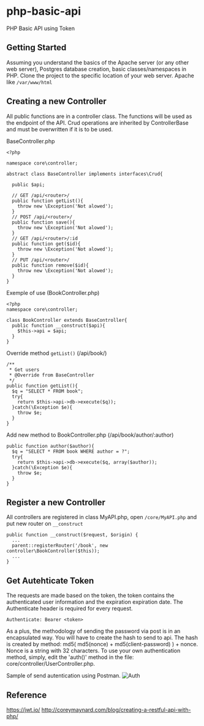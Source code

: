 # php-basic-api
PHP Basic API using Token

## Getting Started
Assuming you understand the basics of the Apache server (or any other web server), Postgres database creation, basic classes/namespaces in PHP. Clone the project to the specific location of your web server. Apache like `/var/www/html`

## Creating a new Controller
All public functions are in a controller class. The functions will be used as the endpoint of the API. Crud operations are inherited by ControllerBase and must be overwritten if it is to be used.

BaseController.php
```
<?php

namespace core\controller;

abstract class BaseController implements interfaces\Crud{
  
  public $api;

  // GET /api/<router>/
  public function getList(){
    throw new \Exception('Not alowed');
  }
  // POST /api/<router>/
  public function save(){ 
    throw new \Exception('Not alowed');
  }
  // GET /api/<router>/:id
  public function get($id){
    throw new \Exception('Not alowed');
  }
  // PUT /api/<router>/
  public function remove($id){
    throw new \Exception('Not alowed');
  }
}
```
Exemple of use (BookController.php) 
```
<?php
namespace core\controller;

class BookController extends BaseController{
  public function __construct($api){
    $this->api = $api;
  }
}
```
Override method `getList()` (/api/book/)
```
/**
 * Get users
 * @Override from BaseController
 */
public function getList(){
  $q = "SELECT * FROM book";
  try{
    return $this->api->db->execute($q));
  }catch(\Exception $e){
    throw $e;
  }
}
```
Add new method to BookController.php (/api/book/author/:author)
```
public function author($author){
  $q = "SELECT * FROM book WHERE author = ?";
  try{
    return $this->api->db->execute($q, array($author));
  }catch(\Exception $e){
    throw $e;
  }  
}
```
## Register a new Controller
All controllers are registered in class MyAPI.php, open `/core/MyAPI.php` and put new router on `__construct`
```
public function __construct($request, $origin) {
  ...
  parent::registerRouter('/book', new controller\BookController($this));
  ...
}
```
## Get Autehticate Token

The requests are made based on the token, the token contains the authenticated user information and the expiration expiration date. The Authenticate header is required for every request. 

`Authenticate: Bearer <token>`

As a plus, the methodology of sending the password via post is in an encapsulated way. You will have to create the hash to send to api. The hash is created by method: md5( md5(nonce) + md5(client-password) ) + nonce. Nonce is a string with 32 characters. To use your own authentication method, simply, edit the 'auth()' method in the file: core/controller/UserController.php.

Sample of send autentication using Postman.
![Auth](https://i.postimg.cc/mr5jbqmn/api-auth.png)

## Reference
https://jwt.io/
http://coreymaynard.com/blog/creating-a-restful-api-with-php/
